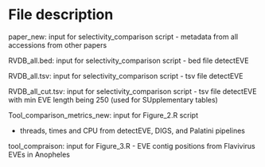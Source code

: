 # File description

paper_new: input for selectivity_comparison script - metadata from all accessions from other papers

RVDB_all.bed: input for selectivity_comparison script - bed file detectEVE

RVDB_all.tsv: input for selectivity_comparison script - tsv file detectEVE

RVDB_all_cut.tsv: input for selectivity_comparison script - tsv file detectEVE with min EVE length being 250 (used for SUpplementary tables)

Tool_comparison_metrics_new: input for Figure_2.R script
- threads, times and CPU from detectEVE, DIGS, and Palatini pipelines

tool_compraison: input for Figure_3.R - EVE contig positions from Flavivirus EVEs in Anopheles